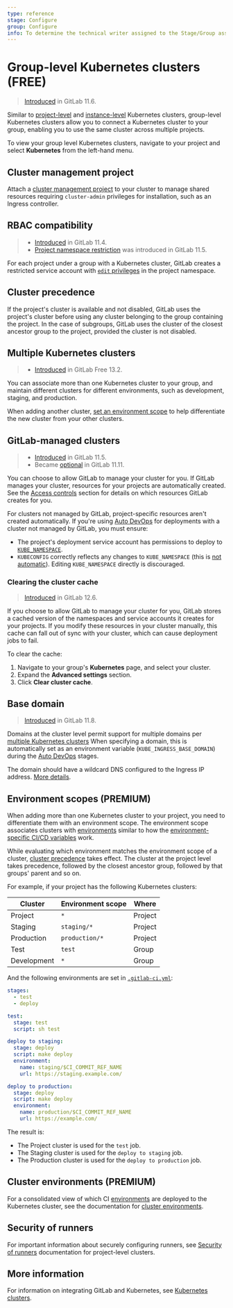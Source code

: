 ```yaml
---
type: reference
stage: Configure
group: Configure
info: To determine the technical writer assigned to the Stage/Group associated with this page, see https://about.gitlab.com/handbook/engineering/ux/technical-writing/#assignments
---
```


# Group-level Kubernetes clusters **(FREE)**

> [Introduced](https://gitlab.com/gitlab-org/gitlab-foss/-/issues/34758) in GitLab 11.6.

Similar to [project-level](../../project/clusters/index.md) and
[instance-level](../../instance/clusters/index.md) Kubernetes clusters,
group-level Kubernetes clusters allow you to connect a Kubernetes cluster to
your group, enabling you to use the same cluster across multiple projects.

To view your group level Kubernetes clusters, navigate to your project and select
**Kubernetes** from the left-hand menu.

## Cluster management project

Attach a [cluster management project](../../clusters/management_project.md)
to your cluster to manage shared resources requiring `cluster-admin` privileges for
installation, such as an Ingress controller.

## RBAC compatibility

> - [Introduced](https://gitlab.com/gitlab-org/gitlab-foss/-/issues/29398) in GitLab 11.4.
> - [Project namespace restriction](https://gitlab.com/gitlab-org/gitlab-foss/-/issues/51716) was introduced in GitLab 11.5.

For each project under a group with a Kubernetes cluster, GitLab creates a restricted
service account with [`edit` privileges](https://kubernetes.io/docs/reference/access-authn-authz/rbac/#user-facing-roles)
in the project namespace.

## Cluster precedence

If the project's cluster is available and not disabled, GitLab uses the
project's cluster before using any cluster belonging to the group containing
the project.
In the case of subgroups, GitLab uses the cluster of the closest ancestor group
to the project, provided the cluster is not disabled.

## Multiple Kubernetes clusters

> - [Introduced](https://gitlab.com/gitlab-org/gitlab/-/merge_requests/35094) in GitLab Free 13.2.

You can associate more than one Kubernetes cluster to your group, and maintain different clusters
for different environments, such as development, staging, and production.

When adding another cluster,
[set an environment scope](#environment-scopes) to help
differentiate the new cluster from your other clusters.

## GitLab-managed clusters

> - [Introduced](https://gitlab.com/gitlab-org/gitlab-foss/-/merge_requests/22011) in GitLab 11.5.
> - Became [optional](https://gitlab.com/gitlab-org/gitlab-foss/-/merge_requests/26565) in GitLab 11.11.

You can choose to allow GitLab to manage your cluster for you. If GitLab manages
your cluster, resources for your projects are automatically created. See the
[Access controls](../../project/clusters/add_remove_clusters.md#access-controls)
section for details on which resources GitLab creates for you.

For clusters not managed by GitLab, project-specific resources aren't created
automatically. If you're using [Auto DevOps](../../../topics/autodevops/index.md)
for deployments with a cluster not managed by GitLab, you must ensure:

- The project's deployment service account has permissions to deploy to
  [`KUBE_NAMESPACE`](../../project/clusters/deploy_to_cluster.md#deployment-variables).
- `KUBECONFIG` correctly reflects any changes to `KUBE_NAMESPACE`
  (this is [not automatic](https://gitlab.com/gitlab-org/gitlab/-/issues/31519)). Editing
  `KUBE_NAMESPACE` directly is discouraged.

### Clearing the cluster cache

> [Introduced](https://gitlab.com/gitlab-org/gitlab/-/issues/31759) in GitLab 12.6.

If you choose to allow GitLab to manage your cluster for you, GitLab stores a cached
version of the namespaces and service accounts it creates for your projects. If you
modify these resources in your cluster manually, this cache can fall out of sync with
your cluster, which can cause deployment jobs to fail.

To clear the cache:

1. Navigate to your group's **Kubernetes** page,
   and select your cluster.
1. Expand the **Advanced settings** section.
1. Click **Clear cluster cache**.

## Base domain

> [Introduced](https://gitlab.com/gitlab-org/gitlab-foss/-/merge_requests/24580) in GitLab 11.8.

Domains at the cluster level permit support for multiple domains
per [multiple Kubernetes clusters](#multiple-kubernetes-clusters) When specifying a domain,
this is automatically set as an environment variable (`KUBE_INGRESS_BASE_DOMAIN`) during
the [Auto DevOps](../../../topics/autodevops/index.md) stages.

The domain should have a wildcard DNS configured to the Ingress IP address. [More details](../../project/clusters/gitlab_managed_clusters.md#base-domain).

## Environment scopes **(PREMIUM)**

When adding more than one Kubernetes cluster to your project, you need to differentiate
them with an environment scope. The environment scope associates clusters with
[environments](../../../ci/environments/index.md) similar to how the
[environment-specific CI/CD variables](../../../ci/variables/index.md#limit-the-environment-scope-of-a-cicd-variable)
work.

While evaluating which environment matches the environment scope of a
cluster, [cluster precedence](#cluster-precedence) takes
effect. The cluster at the project level takes precedence, followed
by the closest ancestor group, followed by that groups' parent and so
on.

For example, if your project has the following Kubernetes clusters:

| Cluster    | Environment scope   | Where     |
| ---------- | ------------------- | ----------|
| Project    | `*`                 | Project   |
| Staging    | `staging/*`         | Project   |
| Production | `production/*`      | Project   |
| Test       | `test`              | Group     |
| Development| `*`                 | Group     |

And the following environments are set in [`.gitlab-ci.yml`](../../../ci/yaml/README.md):

```yaml
stages:
  - test
  - deploy

test:
  stage: test
  script: sh test

deploy to staging:
  stage: deploy
  script: make deploy
  environment:
    name: staging/$CI_COMMIT_REF_NAME
    url: https://staging.example.com/

deploy to production:
  stage: deploy
  script: make deploy
  environment:
    name: production/$CI_COMMIT_REF_NAME
    url: https://example.com/
```

The result is:

- The Project cluster is used for the `test` job.
- The Staging cluster is used for the `deploy to staging` job.
- The Production cluster is used for the `deploy to production` job.

## Cluster environments **(PREMIUM)**

For a consolidated view of which CI [environments](../../../ci/environments/index.md)
are deployed to the Kubernetes cluster, see the documentation for
[cluster environments](../../clusters/environments.md).

## Security of runners

For important information about securely configuring runners, see
[Security of runners](../../project/clusters/cluster_access.md#security-of-runners)
documentation for project-level clusters.

## More information

For information on integrating GitLab and Kubernetes, see
[Kubernetes clusters](../../project/clusters/index.md).

<!-- ## Troubleshooting

Include any troubleshooting steps that you can foresee. If you know beforehand what issues
one might have when setting this up, or when something is changed, or on upgrading, it's
important to describe those, too. Think of things that may go wrong and include them here.
This is important to minimize requests for support, and to avoid doc comments with
questions that you know someone might ask.

Each scenario can be a third-level heading, e.g. `### Getting error message X`.
If you have none to add when creating a doc, leave this section in place
but commented out to help encourage others to add to it in the future. -->
